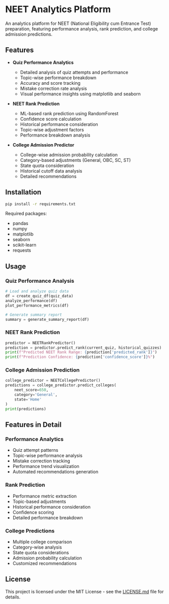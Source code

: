 # NEET Analytics Platform

An analytics platform for NEET (National Eligibility cum Entrance Test) preparation, featuring performance analysis, rank prediction, and college admission predictions.

## Features

- **Quiz Performance Analytics**
  - Detailed analysis of quiz attempts and performance
  - Topic-wise performance breakdown
  - Accuracy and score tracking
  - Mistake correction rate analysis
  - Visual performance insights using matplotlib and seaborn

- **NEET Rank Prediction**
  - ML-based rank prediction using RandomForest
  - Confidence score calculation
  - Historical performance consideration
  - Topic-wise adjustment factors
  - Performance breakdown analysis

- **College Admission Predictor**
  - College-wise admission probability calculation
  - Category-based adjustments (General, OBC, SC, ST)
  - State quota consideration
  - Historical cutoff data analysis
  - Detailed recommendations

## Installation

```bash
pip install -r requirements.txt
```

Required packages:
- pandas
- numpy
- matplotlib
- seaborn
- scikit-learn
- requests

## Usage

### Quiz Performance Analysis

```python
# Load and analyze quiz data
df = create_quiz_df(quiz_data)
analyze_performance(df)
plot_performance_metrics(df)

# Generate summary report
summary = generate_summary_report(df)
```

### NEET Rank Prediction

```python
predictor = NEETRankPredictor()
prediction = predictor.predict_rank(current_quiz, historical_quizzes)
print(f"Predicted NEET Rank Range: {prediction['predicted_rank']}")
print(f"Prediction Confidence: {prediction['confidence_score']}%")
```

### College Admission Prediction

```python
college_predictor = NEETCollegePredictor()
predictions = college_predictor.predict_colleges(
    neet_score=650,
    category='General',
    state='Home'
)
print(predictions)
```



## Features in Detail

### Performance Analytics
- Quiz attempt patterns
- Topic-wise performance analysis
- Mistake correction tracking
- Performance trend visualization
- Automated recommendations generation

### Rank Prediction
- Performance metric extraction
- Topic-based adjustments
- Historical performance consideration
- Confidence scoring
- Detailed performance breakdown

### College Predictions
- Multiple college comparison
- Category-wise analysis
- State quota considerations
- Admission probability calculation
- Customized recommendations


## License

This project is licensed under the MIT License - see the [LICENSE.md](LICENSE.md) file for details.


